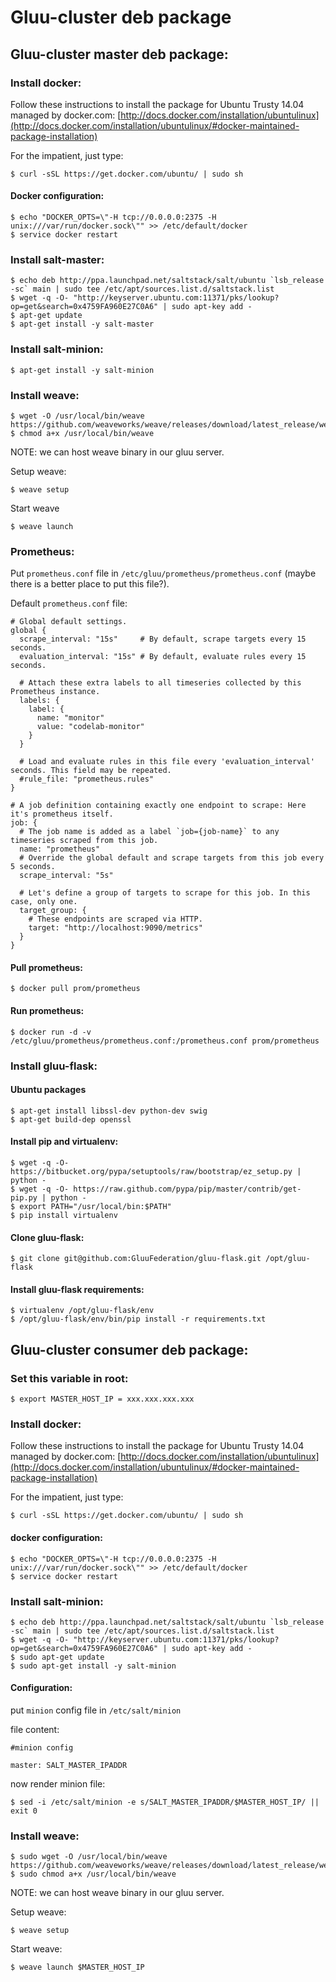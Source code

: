 # Gluu-cluster deb package

## Gluu-cluster master deb package:

### Install docker:

Follow these instructions to install the package for Ubuntu Trusty 14.04 managed by docker.com:
[http://docs.docker.com/installation/ubuntulinux](http://docs.docker.com/installation/ubuntulinux/#docker-maintained-package-installation)

For the impatient, just type:

```
$ curl -sSL https://get.docker.com/ubuntu/ | sudo sh
```

#### Docker configuration:

```
$ echo "DOCKER_OPTS=\"-H tcp://0.0.0.0:2375 -H unix:///var/run/docker.sock\"" >> /etc/default/docker
$ service docker restart
```

### Install salt-master:

```
$ echo deb http://ppa.launchpad.net/saltstack/salt/ubuntu `lsb_release -sc` main | sudo tee /etc/apt/sources.list.d/saltstack.list
$ wget -q -O- "http://keyserver.ubuntu.com:11371/pks/lookup?op=get&search=0x4759FA960E27C0A6" | sudo apt-key add -
$ apt-get update
$ apt-get install -y salt-master
```

### Install salt-minion:

```
$ apt-get install -y salt-minion
```

### Install weave:

```
$ wget -O /usr/local/bin/weave https://github.com/weaveworks/weave/releases/download/latest_release/weave
$ chmod a+x /usr/local/bin/weave
```

NOTE: we can host weave binary in our gluu server.

Setup weave:

```
$ weave setup
```

Start weave

```
$ weave launch
```

### Prometheus:

Put `prometheus.conf` file in `/etc/gluu/prometheus/prometheus.conf`
(maybe there is a better place to put this file?).

Default `prometheus.conf` file:

```
# Global default settings.
global {
  scrape_interval: "15s"     # By default, scrape targets every 15 seconds.
  evaluation_interval: "15s" # By default, evaluate rules every 15 seconds.

  # Attach these extra labels to all timeseries collected by this Prometheus instance.
  labels: {
    label: {
      name: "monitor"
      value: "codelab-monitor"
    }
  }

  # Load and evaluate rules in this file every 'evaluation_interval' seconds. This field may be repeated.
  #rule_file: "prometheus.rules"
}

# A job definition containing exactly one endpoint to scrape: Here it's prometheus itself.
job: {
  # The job name is added as a label `job={job-name}` to any timeseries scraped from this job.
  name: "prometheus"
  # Override the global default and scrape targets from this job every 5 seconds.
  scrape_interval: "5s"

  # Let's define a group of targets to scrape for this job. In this case, only one.
  target_group: {
    # These endpoints are scraped via HTTP.
    target: "http://localhost:9090/metrics"
  }
}
```

#### Pull prometheus:

```
$ docker pull prom/prometheus
```

#### Run prometheus:

```
$ docker run -d -v /etc/gluu/prometheus/prometheus.conf:/prometheus.conf prom/prometheus
```

### Install gluu-flask:

#### Ubuntu packages

```
$ apt-get install libssl-dev python-dev swig
$ apt-get build-dep openssl
```

#### Install pip and virtualenv:

```
$ wget -q -O- https://bitbucket.org/pypa/setuptools/raw/bootstrap/ez_setup.py | python -
$ wget -q -O- https://raw.github.com/pypa/pip/master/contrib/get-pip.py | python -
$ export PATH="/usr/local/bin:$PATH"
$ pip install virtualenv
```

#### Clone gluu-flask:

```
$ git clone git@github.com:GluuFederation/gluu-flask.git /opt/gluu-flask
```

#### Install gluu-flask requirements:

```
$ virtualenv /opt/gluu-flask/env
$ /opt/gluu-flask/env/bin/pip install -r requirements.txt
```

## Gluu-cluster consumer deb package:

### Set this variable in root:

```
$ export MASTER_HOST_IP = xxx.xxx.xxx.xxx
```

### Install docker:

Follow these instructions to install the package for Ubuntu Trusty 14.04 managed by docker.com:
[http://docs.docker.com/installation/ubuntulinux](http://docs.docker.com/installation/ubuntulinux/#docker-maintained-package-installation)

For the impatient, just type:

```
$ curl -sSL https://get.docker.com/ubuntu/ | sudo sh
```

#### docker configuration:

```
$ echo "DOCKER_OPTS=\"-H tcp://0.0.0.0:2375 -H unix:///var/run/docker.sock\"" >> /etc/default/docker
$ service docker restart
```

### Install salt-minion:

```
$ echo deb http://ppa.launchpad.net/saltstack/salt/ubuntu `lsb_release -sc` main | sudo tee /etc/apt/sources.list.d/saltstack.list
$ wget -q -O- "http://keyserver.ubuntu.com:11371/pks/lookup?op=get&search=0x4759FA960E27C0A6" | sudo apt-key add -
$ sudo apt-get update
$ sudo apt-get install -y salt-minion
```

#### Configuration:

put `minion` config file in `/etc/salt/minion`

file content:

```
#minion config

master: SALT_MASTER_IPADDR
```

now render minion file:

```
$ sed -i /etc/salt/minion -e s/SALT_MASTER_IPADDR/$MASTER_HOST_IP/ || exit 0
```

### Install weave:

```
$ sudo wget -O /usr/local/bin/weave https://github.com/weaveworks/weave/releases/download/latest_release/weave
$ sudo chmod a+x /usr/local/bin/weave
```

NOTE: we can host weave binary in our gluu server.

Setup weave:

```
$ weave setup
```

Start weave:

```
$ weave launch $MASTER_HOST_IP
```
